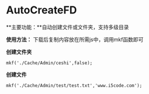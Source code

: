 # AutoCreateFD

**主要功能：**自动创建文件或文件夹，支持多级目录

**使用方法：**
下载后复制内容放在所需js中，调用mkf函数即可

**创建文件夹**
```
mkf('./Cache/Admin/ceshi',false);
```
**创建文件**
```
mkf('./Cache/Admin/test/test.txt','www.i5code.com');
```

